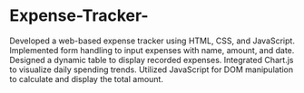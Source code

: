 # Expense-Tracker-
Developed a web-based expense tracker using HTML, CSS, and JavaScript. Implemented form handling to input expenses with name, amount, and date. Designed a dynamic table to display recorded expenses. Integrated Chart.js to visualize daily spending trends. Utilized JavaScript for DOM manipulation to calculate and display the total amount.
